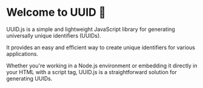 # Welcome to UUID 👋

UUID.js is a simple and lightweight JavaScript library for generating universally unique identifiers (UUIDs).

It provides an easy and efficient way to create unique identifiers for various applications.

Whether you're working in a Node.js environment or embedding it directly in your HTML with a script tag, UUID.js is a straightforward solution for generating UUIDs.